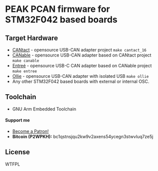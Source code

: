 # PEAK PCAN firmware for STM32F042 based boards

## Target Hardware

* [CANtact](https://github.com/linklayer/cantact-hw) - opensource USB-CAN adapter project `make cantact_16`
* [CANable](https://canable.io/) - opensource USB-CAN adapter based on CANtact project `make canable`
* [Entreé](https://github.com/tuna-f1sh/entree) - opensource USB-C CAN adapter based on CANable project `make entree`
* [Ollie](https://github.com/slimelec/ollie-hw) - opensource USB-CAN adapter with isolated USB `make ollie`
* Any other STM32F042 based boards with external or internal OSC.

## Toolchain

* GNU Arm Embedded Toolchain


#### Support me
- <a href="https://www.patreon.com/bePatron?u=58145249" data-patreon-widget-type="become-patron-button">Become a Patron!</a>
- **Bitcoin (P2WPKH):** bc1qstnsjqu2kw9v2axens54ycegn3stwvluq7ze5j

License
----

WTFPL
